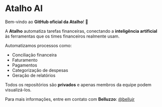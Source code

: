 # Atalho AI

Bem-vindo ao **GitHub oficial da Atalho**! 🚀

A **Atalho** automatiza tarefas financeiras, conectando a **inteligência artificial** às ferramentas que os times financeiros realmente usam.  

Automatizamos processos como:  
- Conciliação financeira  
- Faturamento  
- Pagamentos  
- Categorização de despesas  
- Geração de relatórios  

Todos os repositórios são **privados** e apenas membros da equipe podem visualizá-los.

Para mais informações, entre em contato com **Belluzzo**: [@bellujr](https://github.com/bellujr)
